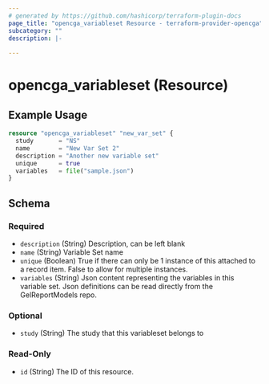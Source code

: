 ```yaml
---
# generated by https://github.com/hashicorp/terraform-plugin-docs
page_title: "opencga_variableset Resource - terraform-provider-opencga"
subcategory: ""
description: |-
  
---
```


# opencga_variableset (Resource)



## Example Usage

```terraform
resource "opencga_variableset" "new_var_set" {
  study       = "NS"
  name        = "New Var Set 2"
  description = "Another new variable set"
  unique      = true
  variables   = file("sample.json")
}
```

<!-- schema generated by tfplugindocs -->
## Schema

### Required

- `description` (String) Description, can be left blank
- `name` (String) Variable Set name
- `unique` (Boolean) True if there can only be 1 instance of this attached to a record item. False to allow for multiple instances.
- `variables` (String) Json content representing the variables in this variable set. Json definitions can be read directly from the GelReportModels repo.

### Optional

- `study` (String) The study that this variableset belongs to

### Read-Only

- `id` (String) The ID of this resource.



